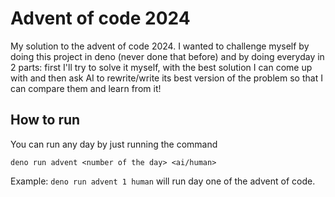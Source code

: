 # Advent of code 2024
My solution to the advent of code 2024. I wanted to challenge myself by doing this project in deno (never done that before) and by doing everyday in 2 parts: first I'll try to solve it myself, with the best solution I can come up with and then ask AI to rewrite/write its best version of the problem so that I can compare them and learn from it!

## How to run
You can run any day by just running the command
```
deno run advent <number of the day> <ai/human>
```
Example: ```deno run advent 1 human``` will run day one of the advent of code.
